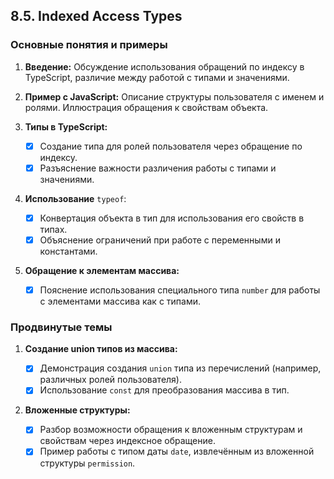 ## 8.5. Indexed Access Types

### Основные понятия и примеры

1. **Введение:** Обсуждение использования обращений по индексу в TypeScript, различие между работой с типами и значениями.

2. **Пример с JavaScript:** Описание структуры пользователя с именем и ролями. Иллюстрация обращения к свойствам объекта.

3. **Типы в TypeScript:**

    - [x] Создание типа для ролей пользователя через обращение по индексу.
    - [x] Разъяснение важности различения работы с типами и значениями.

4. **Использование** `typeof`:

    - [x] Конвертация объекта в тип для использования его свойств в типах.
    - [x] Объяснение ограничений при работе с переменными и константами.

5. **Обращение к элементам массива:**
    - [x] Пояснение использования специального типа `number` для работы с элементами массива как с типами.

### Продвинутые темы

1. **Создание union типов из массива:**

    - [x] Демонстрация создания `union` типа из перечислений (например, различных ролей пользователя).
    - [x] Использование `const` для преобразования массива в тип.

2. **Вложенные структуры:**
    - [x] Разбор возможности обращения к вложенным структурам и свойствам через индексное обращение.
    - [x] Пример работы с типом даты `date`, извлечённым из вложенной структуры `permission`.
